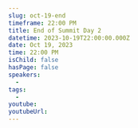 ```yaml
---
slug: oct-19-end
timeframe: 22:00 PM
title: End of Summit Day 2
datetime: 2023-10-19T22:00:00.000Z
date: Oct 19, 2023
time: 22:00 PM
isChild: false
hasPage: false
speakers:
  -
tags:
  -
youtube:
youtubeUrl:
---
```

